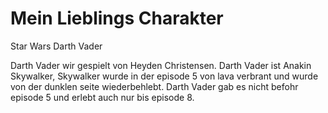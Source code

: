 # Mein Lieblings Charakter
Star Wars Darth Vader

Darth Vader wir gespielt von Heyden Christensen.
Darth Vader ist Anakin Skywalker, Skywalker wurde in der episode 5 von lava verbrant und wurde von der dunklen seite wiederbehlebt.
Darth Vader gab es nicht befohr episode 5 und erlebt auch nur bis episode 8.
